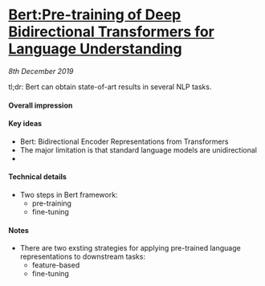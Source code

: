 # [Bert:Pre-training of Deep Bidirectional Transformers for Language Understanding](link_to_paper)

_8th December 2019_

tl;dr: Bert can obtain state-of-art results in several NLP tasks.

#### Overall impression

#### Key ideas
- Bert: Bidirectional Encoder Representations from Transformers
- The major limitation is that standard language models are unidirectional
-

#### Technical details
- Two steps in Bert framework:
  - pre-training
  - fine-tuning

#### Notes
- There are two exsting strategies for applying pre-trained language representations to downstream tasks:
  - feature-based
  - fine-tuning
